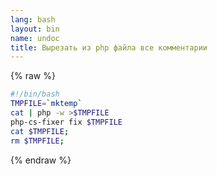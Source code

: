 ```yaml
---
lang: bash
layout: bin
name: undoc
title: Вырезать из php файла все комментарии
---
```

{% raw %}
```bash
#!/bin/bash
TMPFILE=`mktemp`
cat | php -w >$TMPFILE
php-cs-fixer fix $TMPFILE
cat $TMPFILE;
rm $TMPFILE;
```
{% endraw %}